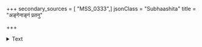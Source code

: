 +++
secondary_sources = [ "MSS_0333",]
jsonClass = "Subhaashita"
title = "अङ्गेनाङ्गं प्रतनु"

+++

<details><summary>Text</summary>

अङ्गेनाङ्गं प्रतनु तनुना गाढतप्तेन तप्तं सास्रेप्यास्रद्रुतमविरतोत्कण्ठमुत्कण्ठितेन।  
अष्णोच्छ्वासं समधिकतरोच्छ्वासिना दूरवर्ती संकल्पैस्ते विशति विधिना वैरिणा रुद्धमार्गः॥
</details>
